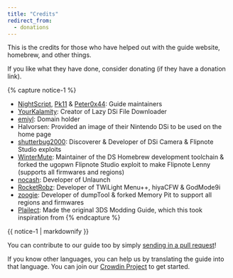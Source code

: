 ```yaml
---
title: "Credits"
redirect_from:
  - donations
---
```


This is the credits for those who have helped out with the guide website, homebrew, and other things.

If you like what they have done, consider donating (if they have a donation link).

{% capture notice-1 %}
- [NightScript](https://nightyoshi370.github.io/), [Pk11](https://pk11.us/) & [Peter0x44](https://github.com/Peter0x44): Guide maintainers
- [YourKalamity](https://github.com/YourKalamity/): Creator of Lazy DSi File Downloader
- [emiyl](https://emiyl.com/paypal): Domain holder
- Halvorsen: Provided an image of their Nintendo DSi to be used on the home page
- [shutterbug2000](https://paypal.me/projectkaeru): Discoverer & Developer of DSi Camera & Flipnote Studio exploits
- [WinterMute](https://devkitpro.org/support-devkitpro): Maintainer of the DS Homebrew development toolchain & forked the ugopwn Flipnote Studio exploit to make Flipnote Lenny (supports all firmwares and regions)
- [nocash](http://problemkaputt.de/donate.htm): Developer of Unlaunch
- [RocketRobz](https://github.com/RocketRobz): Developer of TWiLight Menu++, hiyaCFW & GodMode9i
- [zoogie](https://github.com/zoogie): Developer of dumpTool & forked Memory Pit to support all regions and firmwares
- [Plailect](https://github.com/Plailect): Made the original 3DS Modding Guide, which this took inspiration from
{% endcapture %}

<div class="notice">{{ notice-1 | markdownify }}</div>

You can contribute to our guide too by simply [sending in a pull request](https://github.com/cfw-guide/dsi.cfw.guide/)!

If you know other languages, you can help us by translating the guide into that language. You can join our [Crowdin Project](https://crowdin.com/project/dsi-guide) to get started.
